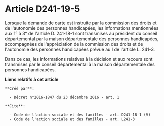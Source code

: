 # Article D241-19-5

Lorsque la demande de carte est instruite par la commission des droits et de l'autonomie des personnes handicapées, les
informations mentionnées aux 1° à 3° de l'article D. 241-18-1 sont transmises au président du conseil départemental par la
maison départementale des personnes handicapées, accompagnées de l'appréciation de la commission des droits et de l'autonomie
des personnes handicapées prévue au I de l'article L. 241-3. 

Dans ce cas, les informations relatives à la décision et aux recours sont transmises par le conseil départemental à la maison
départementale des personnes handicapées.

**Liens relatifs à cet article**

	**Créé par**:

	  - Décret n°2016-1847 du 23 décembre 2016 - art. 1

	**Cite**:

	  - Code de l'action sociale et des familles - art. D241-18-1 (V)
	  - Code de l'action sociale et des familles - art. L241-3
